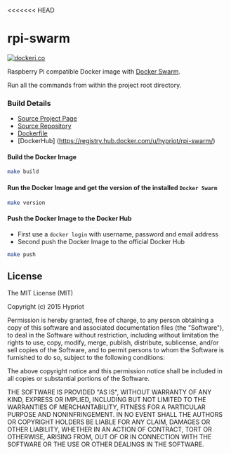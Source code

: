 <<<<<<< HEAD
# rpi-swarm

[![dockeri.co](http://dockeri.co/image/hypriot/rpi-swarm)](https://registry.hub.docker.com/u/hypriot/rpi-swarm/)

Raspberry Pi compatible Docker image with [Docker Swarm](https://github.com/docker/swarm).

Run all the commands from within the project root directory.

### Build Details
- [Source Project Page](https://github.com/hypriot)
- [Source Repository](https://github.com/hypriot/rpi-swarm)
- [Dockerfile](https://github.com/hypriot/rpi-swarm/blob/master/Dockerfile)
- [DockerHub] (https://registry.hub.docker.com/u/hypriot/rpi-swarm/)


#### Build the Docker Image
```bash
make build
```

#### Run the Docker Image and get the version of the installed `Docker Swarm`
```bash
make version
```

#### Push the Docker Image to the Docker Hub
* First use a `docker login` with username, password and email address
* Second push the Docker Image to the official Docker Hub

```bash
make push
```

## License

The MIT License (MIT)

Copyright (c) 2015 Hypriot

Permission is hereby granted, free of charge, to any person obtaining a copy
of this software and associated documentation files (the "Software"), to deal
in the Software without restriction, including without limitation the rights
to use, copy, modify, merge, publish, distribute, sublicense, and/or sell
copies of the Software, and to permit persons to whom the Software is
furnished to do so, subject to the following conditions:

The above copyright notice and this permission notice shall be included in all
copies or substantial portions of the Software.

THE SOFTWARE IS PROVIDED "AS IS", WITHOUT WARRANTY OF ANY KIND, EXPRESS OR
IMPLIED, INCLUDING BUT NOT LIMITED TO THE WARRANTIES OF MERCHANTABILITY,
FITNESS FOR A PARTICULAR PURPOSE AND NONINFRINGEMENT. IN NO EVENT SHALL THE
AUTHORS OR COPYRIGHT HOLDERS BE LIABLE FOR ANY CLAIM, DAMAGES OR OTHER
LIABILITY, WHETHER IN AN ACTION OF CONTRACT, TORT OR OTHERWISE, ARISING FROM,
OUT OF OR IN CONNECTION WITH THE SOFTWARE OR THE USE OR OTHER DEALINGS IN THE
SOFTWARE.
